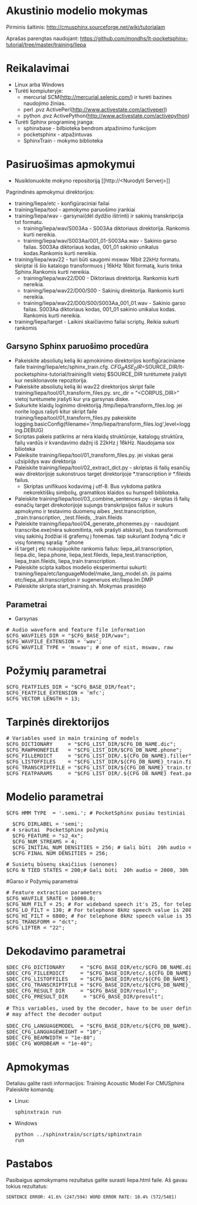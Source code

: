 # Akustinio modelio mokymas

Pirminis šaltinis: http://cmusphinx.sourceforge.net/wiki/tutorialam

Aprašas parengtas naudojant: https://github.com/mondhs/lt-pocketsphinx-tutorial/tree/master/training/liepa


# Reikalavimai


* Linux arba Windows
* Turėti kompiuteryje:
  *  mercurial SCM(http://mercurial.selenic.com/) ir turėti bazines naudojimo žinias.
  * perl .pvz ActivePerl(http://www.activestate.com/activeperl) 
  * python .pvz ActivePython(http://www.activestate.com/activepython)
* Turėti Sphinx programinę įranga:
  * sphinxbase - bilbioteka bendrom atpažinimo funkcijom 
  * pocketsphinx - atpažintuvas
  * SphinxTrain - mokymo biblioteka

# Pasiruošimas apmokymui

* Nusiklonuokite mokyno repositoriją [[http://<Nurodyti Serverį>]]

Pagrindinės apmokymui direktorijos:

* training/liepa/etc - konfigūraciniai failai
* training/liepa/tool - apmokymo paruošimo įrankiai
* training/liepa/wav - garsynai(dėl dydžio ištrinti) ir sakinių transkripcija txt formatu.
  * training/liepa/wav/S003Aa - S003Aa diktoriaus direktorija. Rankomis kurti nereikia.
  * training/liepa/wav/S003Aa/001_01-S003Aa.wav - Sakinio garso failas. S003Aa diktoriaus kodas, 001_01 sakinio unikalus kodas.Rankomis kurti nereikia.
* training/liepa/wav22 - turi būti saugomi mswav 16bit 22kHz formatu. skriptai iš šio katalogo transformuos į 16kHz 16bit formatą, kuris tinka Sphinx.Rankomis kurti nereikia.
  * training/liepa/wav22/D00 - Diktoriaus direktorija. Rankomis kurti nereikia.
  * training/liepa/wav22/D00/S00 - Sakinių direktorija. Rankomis kurti nereikia.
  * training/liepa/wav22/D00/S00/S003Aa_001_01.wav - Sakinio garso failas. S003Aa diktoriaus kodas, 001_01 sakinio unikalus kodas. Rankomis kurti nereikia.
* training/liepa/target - Laikini skaičiavimo failai scriptų. Reikia sukurti rankomis

## Garsyno Sphinx paruošimo procedūra

* Pakeiskite absoliutų kelią iki apmokinimo direktorijos konfigūraciniame faile training/liepa/etc/sphinx_train.cfg. $CFG_BASE_DIR=$SOURCE_DIR/lt-pocketsphinx-tutorial/training/lt vietoj $SOURCE_DIR turėtumete įrašyti kur nesiklonavote repozitorija.
* Pakeiskite absoliutų kelią iki wav22 direktorijos skript faile training/liepa/tool/01_transform_files.py. src_dir = "<CORPUS_DIR>" vietoj turėtumete įrašyti kur yra garsynas diske.
* Sukurkite klaidų loginimo direktoriją /tmp/liepa/transform_files.log. jei norite logus rašyti kitur skript faile training/liepa/tool/01_transform_files.py pakeiskite logging.basicConfig(filename='/tmp/liepa/transform_files.log',level=logging.DEBUG)
* Scriptas pakeis patikrins ar nėra klaidų struktūroje, katalogų struktūra, failų vardūs ir kvandavimo dažnį iš 22kHz į 16kHz. Naudojama sox bilioteka
* Paleiksite training/liepa/tool/01_transform_files.py. jei viskas gerai užsipildys wav direktorija
* Paleiskite training/liepa/tool/02_extract_dict.py - skriptas iš failų esančių wav direktorijoje sukonstruos target direktorijoje *.transcription ir *.fileids failus.
  * Skriptas unifikuos kodavimą į utf-8. Bus vykdoma patikra nekorektiškų simbolių, gramatikos klaidos su hunspell biblioteka.
* Paleiskite training/liepa/tool/03_combine_sentences.py - skriptas iš failų esnačių target direkotorijoje sujungs transkripsijos failus ir sukurs apmokymo ir testavimo duomenų aibes _test.transcription, _train.transcription, _test.fileids, _train.fileids
* Paleiskite training/liepa/tool/04_generate_phonemes.py - naudojant transcribe.exe(nėra sukomitinta, reik prašyti atskirai), bus transformuoti visų sakinių žodžiai iš grafemų į fonemas. taip sukuriant žodyną *.dic ir visų fonemų sąrašą: *.phone
* iš target į etc nukopijuokite rankomis failus: liepa_all.transcription, liepa.dic, liepa.phone, liepa_test.fileids, liepa_test.transcription, liepa_train.fileids, liepa_train.transcription.
* Paleiskite scipta kalbos modelio eksperimentui sukurti: training/liepa/etc/languageModel/make_lang_model.sh. jis paims etc/liepa_all.transcription ir sugeneruos etc/liepa.lm.DMP
* Paleiskite skripta start_training.sh. Mokymas prasidėjo

## Parametrai

* Garsynas
<pre>
# Audio waveform and feature file information
$CFG_WAVFILES_DIR = "$CFG_BASE_DIR/wav";
$CFG_WAVFILE_EXTENSION = 'wav';
$CFG_WAVFILE_TYPE = 'mswav'; # one of nist, mswav, raw
</pre>
# Požymių parametrai
<pre>
$CFG_FEATFILES_DIR = "$CFG_BASE_DIR/feat";
$CFG_FEATFILE_EXTENSION = 'mfc';
$CFG_VECTOR_LENGTH = 13;
</pre>
# Tarpinės direktorijos
<pre>
# Variables used in main training of models
$CFG_DICTIONARY     = "$CFG_LIST_DIR/$CFG_DB_NAME.dic";
$CFG_RAWPHONEFILE   = "$CFG_LIST_DIR/$CFG_DB_NAME.phone";
$CFG_FILLERDICT     = "$CFG_LIST_DIR/.${CFG_DB_NAME}.filler";
$CFG_LISTOFFILES    = "$CFG_LIST_DIR/${CFG_DB_NAME}_train.fileids";
$CFG_TRANSCRIPTFILE = "$CFG_LIST_DIR/${CFG_DB_NAME}_train.transcription";
$CFG_FEATPARAMS     = "$CFG_LIST_DIR/.${CFG_DB_NAME}_feat.params";
</pre>
# Modelio parametrai
<pre>
$CFG_HMM_TYPE  = '.semi.'; # PocketSphinx pusiau testiniai
</pre>
<pre>
  $CFG_DIRLABEL = 'semi';
# 4 srautai  PocketSphinx požymių 
  $CFG_FEATURE = "s2_4x";
  $CFG_NUM_STREAMS = 4;
  $CFG_INITIAL_NUM_DENSITIES = 256; # Gali būti  20h audio = 8, 30h audio = 16, 80h audio = 32
  $CFG_FINAL_NUM_DENSITIES = 256;
</pre>
<pre>
# Susietų būsenų skaičiius (senones)
$CFG_N_TIED_STATES = 200;# Gali būti  20h audio = 2000, 30h audio = 4000, 80h audio = 4000(taip pat)
</pre>
#Garso ir Požymių parametrai
<pre>
# Feature extraction parameters
$CFG_WAVFILE_SRATE = 16000.0;
$CFG_NUM_FILT = 25; # For wideband speech it's 25, for telephone 8khz reasonable value is 15
$CFG_LO_FILT = 130; # For telephone 8kHz speech value is 200
$CFG_HI_FILT = 6800; # For telephone 8kHz speech value is 3500
$CFG_TRANSFORM = "dct";
$CFG_LIFTER = "22";
</pre>
# Dekodavimo parametrai
<pre>
$DEC_CFG_DICTIONARY     = "$CFG_BASE_DIR/etc/$CFG_DB_NAME.dic";
$DEC_CFG_FILLERDICT     = "$CFG_BASE_DIR/etc/.${CFG_DB_NAME}.filler";
$DEC_CFG_LISTOFFILES    = "$CFG_BASE_DIR/etc/${CFG_DB_NAME}_test.fileids";
$DEC_CFG_TRANSCRIPTFILE = "$CFG_BASE_DIR/etc/${CFG_DB_NAME}_test.transcription";
$DEC_CFG_RESULT_DIR     = "$CFG_BASE_DIR/result";
$DEC_CFG_PRESULT_DIR     = "$CFG_BASE_DIR/presult";

# This variables, used by the decoder, have to be user defined, and
# may affect the decoder output

$DEC_CFG_LANGUAGEMODEL  = "$CFG_BASE_DIR/etc/${CFG_DB_NAME}.lm.DMP";
$DEC_CFG_LANGUAGEWEIGHT = "10";
$DEC_CFG_BEAMWIDTH = "1e-80";
$DEC_CFG_WORDBEAM = "1e-40";
</pre> 

# Apmokymas

Detaliau galite rasti informacijos: Training Acoustic Model For CMUSphinx
Paleiskite komandą: 
* Linux: <pre>sphinxtrain run</pre>
* Windows <pre>python ../sphinxtrain/scripts/sphinxtrain run</pre>

# Pastabos
Pasibaigus apmokymams rezultatus galite surasti liepa.html faile. Aš gavau tokius rezultatus:

    SENTENCE ERROR: 41.6% (247/594) WORD ERROR RATE: 10.4% (572/5481)

